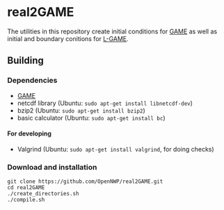 # real2GAME

The utilities in this repository create initial conditions for [GAME](https://github.com/OpenNWP/GAME) as well as initial and boundary conitions for [L-GAME](https://github.com/OpenNWP/L-GAME).

## Building

### Dependencies

* [GAME](https://github.com/OpenNWP/GAME)
* netcdf library (Ubuntu: `sudo apt-get install libnetcdf-dev`)
* bzip2 (Ubuntu: `sudo apt-get install bzip2`)
* basic calculator (Ubuntu: `sudo apt-get install bc`)

#### For developing

* Valgrind (Ubuntu: `sudo apt-get install valgrind`, for doing checks)

### Download and installation

	git clone https://github.com/OpenNWP/real2GAME.git
	cd real2GAME
	./create_directories.sh
	./compile.sh
